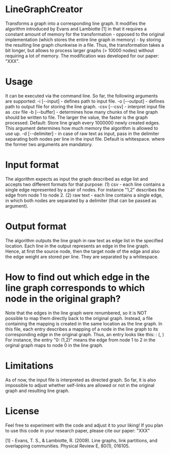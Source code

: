 LineGraphCreator
================

Transforms a graph into a corresponding line graph.
It modifies the algorithm introduced by Evans and Lambiotte [1] in that it requires a constant amount of memory for the transformation  - opposed to the original implementation (which stores the entire line graph in memory) - by storing the resulting line graph chunkwise in a file. Thus, the transformation takes a bit longer, but allows to process larger graphs (> 10000 nodes) without requiring a lot of memory.
The modification was developed for our paper: "XXX".

Usage
=====
It can be executed via the command line. So far, the following arguments are supported:
-i [--input] - defines path to input file.
-o [--output] - defines path to output file for storing the line graph.
-csv [--csv] - interpret input file as .csv file
-b [--buffer] - determines how many chunks of the line graph should be written to file. The larger the value, the faster is                 the graph processed. Default: Store line graph every 1000000 newly created edges. This argument determines                 how much memory the algorithm is allowed to use up.
-d [--delimiter] - in case of raw text as input, pass in the delimiter separating both nodes per line in the input file.                      Default is whitespace.
where the former two arguments are mandatory.

Input format
============
The algorithm expects as input the graph described as edge list and accepts two different formats for that purpose:
(1) csv - each line contains a single edge represented by a pair of nodes. For instance "1,2" describes the edge from node 1 to node 2.
(2) raw text - each line contains a single edge, in which both nodes are separated by a delimiter (that can be passed as argument).

Output format
=============
The algorithm outputs the line graph in raw text as edge list in the specified location.
Each line in the output represents an edge in the line graph. Hence, at first the source node, then the target node of the edge and also the edge weight are stored per line. They are separated by a whitespace.

How to find out which edge in the line graph corresponds to which node in the original graph?
=============================================================================================
Note that the edges in the line graph were renumbered, so it is NOT possible to map them directly back to the original graph. Instead, a file containing the mapping is created in the same location as the line graph. In this file, each entry describes a mapping of a node in the line graph to its corresponding edge in the original graph. Thus, an entry looks like this: 
<Node in line graph>: (<source node in original graph>, <target node in original graph>)
For instance, the entry "0: (1,2)" means the edge from node 1 to 2 in the orginal graph maps to node 0 in the line graph.

Limitations
===========
As of now, the input file is interpreted as directed graph. So far, it is also impossible to adjust whether self-links are allowed or not in the original graph and resulting line graph.

License
=======
Feel free to experiment with the code and adjust it to your liking!
If you plan to use this code in your research paper, please cite our paper:
"XXX"

[1] - Evans, T. S., & Lambiotte, R. (2009). Line graphs, link partitions, and overlapping communities. Physical Review E, 80(1), 016105.

